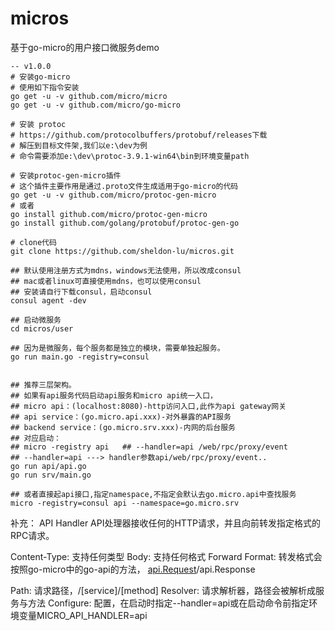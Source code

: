 # micros
基于go-micro的用户接口微服务demo


```shell
-- v1.0.0
# 安装go-micro
# 使用如下指令安装
go get -u -v github.com/micro/micro
go get -u -v github.com/micro/go-micro

# 安装 protoc
# https://github.com/protocolbuffers/protobuf/releases下载
# 解压到目标文件架,我们以e:\dev为例
# 命令需要添加e:\dev\protoc-3.9.1-win64\bin到环境变量path

# 安装protoc-gen-micro插件
# 这个插件主要作用是通过.proto文件生成适用于go-micro的代码
go get -u -v github.com/micro/protoc-gen-micro
# 或者
go install github.com/micro/protoc-gen-micro
go install github.com/golang/protobuf/protoc-gen-go

# clone代码
git clone https://github.com/sheldon-lu/micros.git

## 默认使用注册方式为mdns，windows无法使用，所以改成consul
## mac或者linux可直接使用mdns，也可以使用consul
## 安装请自行下载consul，启动consul
consul agent -dev

## 启动微服务
cd micros/user

## 因为是微服务，每个服务都是独立的模块，需要单独起服务。
go run main.go -registry=consul


## 推荐三层架构。
## 如果有api服务代码启动api服务和micro api统一入口，
## micro api：(localhost:8080)-http访问入口,此作为api gateway网关
## api service：(go.micro.api.xxx)-对外暴露的API服务
## backend service：(go.micro.srv.xxx)-内网的后台服务
## 对应启动：
## micro -registry api   ## --handler=api /web/rpc/proxy/event
## --handler=api ---> handler参数api/web/rpc/proxy/event..
go run api/api.go
go run srv/main.go

## 或者直接起api接口,指定namespace,不指定会默认去go.micro.api中查找服务
micro -registry=consul api --namespace=go.micro.srv

```

补充：
API Handler
API处理器接收任何的HTTP请求，并且向前转发指定格式的RPC请求。

Content-Type: 支持任何类型
Body: 支持任何格式
Forward Format: 转发格式会按照go-micro中的go-api的方法，
[api.Request](https://github.com/asim/go-api/blob/master/proto/api.proto)\/api.Response

Path: 请求路径，/[service]/[method]
Resolver: 请求解析器，路径会被解析成服务与方法
Configure: 配置，在启动时指定--handler=api或在启动命令前指定环境变量MICRO_API_HANDLER=api

